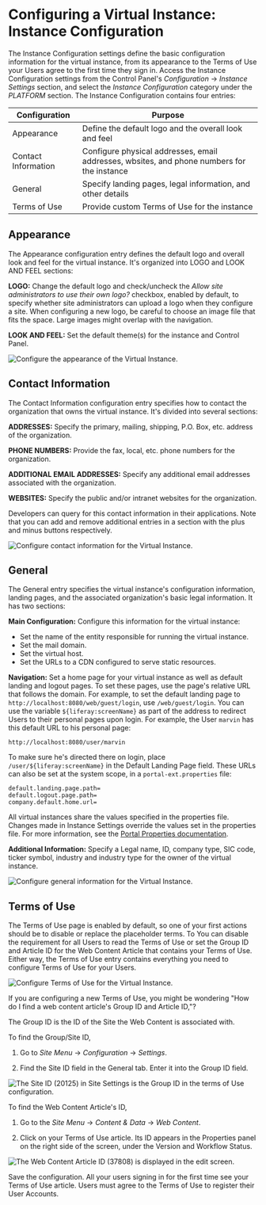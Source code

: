 # Configuring a Virtual Instance: Instance Configuration

The Instance Configuration settings define the basic configuration information for the virtual instance, from its appearance to the Terms of Use your Users agree to the first time they sign in. Access the Instance Configuration settings from the Control Panel's *Configuration* &rarr; *Instance Settings* section, and select the *Instance Configuration* category under the *PLATFORM* section. The Instance Configuration contains four entries:

| Configuration | Purpose |
| --------- | ------------ |
| Appearance | Define the default logo and the overall look and feel |
| Contact Information | Configure physical addresses, email addresses, wbsites, and phone numbers for the instance |
| General | Specify landing pages, legal information, and other details |
| Terms of Use | Provide custom Terms of Use for the instance |

## Appearance

The Appearance configuration entry defines the default logo and overall look and feel for the virtual instance. It's organized into LOGO and LOOK AND FEEL sections:

**LOGO:** Change the default logo and check/uncheck the *Allow site administrators to use their own logo?* checkbox, enabled by default, to specify whether site administrators can upload a logo when they configure a site. When configuring a new logo, be careful to choose an image file that fits the space. Large images might overlap with the navigation. 

**LOOK AND FEEL:** Set the default theme(s) for the instance and Control Panel. 

![Configure the appearance of the Virtual Instance.](./configuring-a-virtual-instance-instance-configuration/images/01.png)

## Contact Information

The Contact Information configuration entry specifies how to contact the organization that owns the virtual instance. It's divided into several sections:

**ADDRESSES:** Specify the primary, mailing, shipping, P.O. Box, etc. address of the organization. 

**PHONE NUMBERS:** Provide the fax, local, etc. phone numbers for the organization. 

**ADDITIONAL EMAIL ADDRESSES:** Specify any additional email addresses associated with the organization. 

**WEBSITES:** Specify the public and/or intranet websites for the organization. 

Developers can query for this contact information in their applications. Note that you can add and remove additional entries in a section with the plus and minus buttons respectively. 

![Configure contact information for the Virtual Instance.](./configuring-a-virtual-instance-instance-configuration/images/02.png)

## General

The General entry specifies the virtual instance's configuration information, landing pages, and the associated organization's basic legal information. It has two sections:

**Main Configuration:** Configure this information for the virtual instance:

- Set the name of the entity responsible for running the virtual instance.
- Set the mail domain.
- Set the virtual host.
- Set the URLs to a CDN configured to serve static resources.

**Navigation:** Set a home page for your virtual instance as well as default landing and logout pages. To set these pages, use the page's relative URL that follows the domain. For example, to set the default landing page to `http://localhost:8080/web/guest/login`, use `/web/guest/login`. You can use the variable `${liferay:screenName}` as part of the address to redirect Users to their personal pages upon login. For example, the User `marvin` has this default URL to his personal page:

    http://localhost:8080/user/marvin

To make sure he's directed there on login, place `/user/${liferay:screenName}` in the Default Landing Page field. These URLs can also be set at the system scope, in a `portal-ext.properties` file:

```properties
default.landing.page.path=
default.logout.page.path=
company.default.home.url=
```

All virtual instances share the values specified in the properties file. Changes made in Instance Settings override the values set in the properties file. For more information, see the [Portal Properties documentation](https://docs.liferay.com/portal/7.3-latest/propertiesdoc/portal.properties.html).

**Additional Information:** Specify a Legal name, ID, company type, SIC code, ticker symbol, industry and industry type for the owner of the virtual instance. 

![Configure general information for the Virtual Instance.](./configuring-a-virtual-instance-instance-configuration/images/03.png)

## Terms of Use

The Terms of Use page is enabled by default, so one of your first actions should be to disable or replace the placeholder terms. To You can disable the requirement for all Users to read the Terms of Use or set the Group ID and Article ID for the Web Content Article that contains your Terms of Use. Either way, the Terms of Use entry contains everything you need to configure Terms of Use for your Users.

![Configure Terms of Use for the Virtual Instance.](./configuring-a-virtual-instance-instance-configuration/images/04.png)

If you are configuring a new Terms of Use, you might be wondering "How do I find a web content article's Group ID and Article ID,"?
 
The Group ID is the ID of the Site the Web Content is associated with. 

To find the Group/Site ID,

1. Go to *Site Menu* &rarr; *Configuration* &rarr; *Settings*.

1. Find the Site ID field in the General tab. Enter it into the Group ID field.

![The Site ID (20125) in Site Settings is the Group ID in the terms of Use configuration.](./configuring-a-virtual-instance-instance-configuration/images/05.png)

To find the Web Content Article's ID,

1. Go to the *Site Menu* &rarr; *Content & Data* &rarr; *Web Content*. 

1. Click on your Terms of Use article. Its ID appears in the Properties panel on the right side of the screen, under the Version and Workflow Status. 

![The Web Content Article ID (37808) is displayed in the edit screen.](./configuring-a-virtual-instance-instance-configuration/images/06.png)

Save the configuration. All your users signing in for the first time see your Terms of Use article. Users must agree to the Terms of Use to register their User Accounts. 
